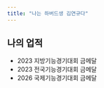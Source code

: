 ```yaml
---
title: "나는 하버드생 김연규다"
---
```



## 나의 업적
 - 2023 지방기능경기대회 금메달
 - 2023 전국기능경기대회 금메달
 - 2026 국제기능경기대회 금메달
